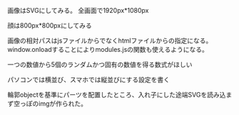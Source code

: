 画像はSVGにしてみる。
全画面で1920px*1080px

顔は800px*800pxにしてみる

画像の相対パスはjsファイルからでなくhtmlファイルからの指定になる。
window.onloadすることによりmodules.jsの関数も使えるようになる。

一つの数値から5個のランダムかつ固有の数値を得る数式がほしい

パソコンでは横並び、スマホでは縦並びにする設定を書く

輪郭objectを基準にパーツを配置したところ、入れ子にした途端SVGを読み込まず空っぽのimgが作られた。